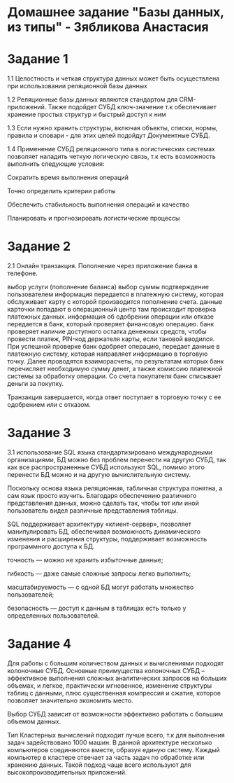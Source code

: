 # Домашнее задание "Базы данных, из типы" - Зябликова Анастасия
 
# Задание 1

1.1 Целостность и четкая структура данных может быть осуществлена при использовании реляционной базы данных

1.2 Реляционные базы данных являются стандартом для CRM-приложений. Также подойдет СУБД ключ-значение т.к обеспечивает хранение простых структур и быстрый доступ к ним

1.3 Если нужно хранить структуры, включая объекты, списки, нормы, правила и словари - для этих целей подойдут Документные СУБД.

1.4 Применение СУБД реляционного типа в логистических системах позволяет наладить четкую логическую связь, т.к есть возможность выполнить следующие условия:

Сократить время выполнения операций

Точно определить критерии работы

Обеспечить стабильность выполнения операций и качество

Планировать и прогнозировать логистические процессы


# Задание 2

2.1 Онлайн транзакция. Пополнение через приложение банка в телефоне. 

выбор услуги (пополнение баланса)
выбор суммы
подтверждение пользователем
информация передается в платежную систему, которая обслуживает карту с которой производится пополнение счета.
данные карточки попадают в операционный центр
там происходит проверка платежных данных.
информация об одобрении операции или отказе передается в банк, который проверяет финансовую операцию. 
банк проверяет наличие доступного остатка денежных средств, чтобы провести платеж, PIN-код держателя карты, если таковой вводился. 
При успешной проверке банк одобряет операцию, передает данные в платежную систему, которая направляет информацию в торговую точку. 
Далее проводятся взаиморасчеты, по результатам которых банк перечисляет необходимую сумму денег, а также комиссию платежной системы за обработку операции. 
Со счета покупателя банк списывает деньги за покупку. 

Транзакция завершается, когда ответ поступает в торговую точку с ее одобрением или с отказом. 



# Задание 3

3.1 
использование SQL языка стандартизировано международными организациями, БД можно без проблем перенести на другую СУБД, так как все распространенные СУБД используют SQL, помимо этого перенести БД можно и на другую вычислительную систему.

Поскольку основа языка реляционная, табличная структура понятна, а сам язык просто изучить. Благодаря обеспечению различного представления данных, можно сделать так, чтобы тот или иной пользователь видел различные представления таблицы. 

SQL поддерживает архитектуру «клиент-сервер», позволяет манипулировать БД, обеспечивая возможность динамического изменения и расширения структуры, поддерживает возможность программного доступа к БД.

точность — можно не хранить избыточные данные;

гибкость — даже самые сложные запросы легко выполнить;

масштабируемость — с одной БД могут работать множество пользователей;

безопасность — доступ к данным в таблицах есть только у определенных пользователей.

# Задание 4

Для работы с большим количеством данных и вычислениями подходят колоночные СУБД. Основные преимущества колоночных СУБД – эффективное выполнения сложных аналитических запросов на больших объемах, и легкое, практически мгновенное, изменение структуры таблиц с данными, плюс существенная компрессия и сжатие, которое позволяет значительно экономить место.

Выбор СУБД зависит от возможности эффективно работать с большим объемом данных. 

Тип Кластерных вычислений подходит лучше всего, т.к для выполнения задач задействовано 1000 машин. В данной архитектуре несколько компьютеров соединяются вместе, образуя единую систему. Каждый компьютер в кластере отвечает за часть задач по обработке или хранению данных. Такой подход чаще всего используют для высокопроизводительных приложений.

